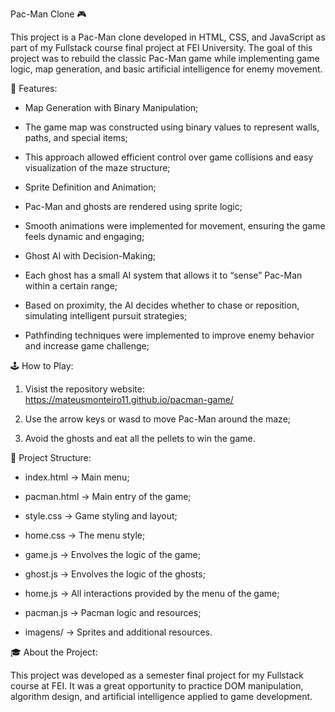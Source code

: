 Pac-Man Clone 🎮

This project is a Pac-Man clone developed in HTML, CSS, and JavaScript as part of my Fullstack course final project at FEI University.
The goal of this project was to rebuild the classic Pac-Man game while implementing game logic, map generation, and basic artificial intelligence for enemy movement.

🚀 Features:

* Map Generation with Binary Manipulation;

* The game map was constructed using binary values to represent walls, paths, and special items;

* This approach allowed efficient control over game collisions and easy visualization of the maze structure;

* Sprite Definition and Animation;

* Pac-Man and ghosts are rendered using sprite logic;

* Smooth animations were implemented for movement, ensuring the game feels dynamic and engaging;

* Ghost AI with Decision-Making;

* Each ghost has a small AI system that allows it to “sense” Pac-Man within a certain range;

* Based on proximity, the AI decides whether to chase or reposition, simulating intelligent pursuit strategies;

* Pathfinding techniques were implemented to improve enemy behavior and increase game challenge;

🕹️ How to Play:

1. Visist the repository website: https://mateusmonteiro11.github.io/pacman-game/

2. Use the arrow keys or wasd to move Pac-Man around the maze;

3. Avoid the ghosts and eat all the pellets to win the game.

📂 Project Structure:

* index.html → Main menu;

* pacman.html → Main entry of the game;

* style.css → Game styling and layout;

* home.css → The menu style;

* game.js → Envolves the logic of the game;

* ghost.js → Envolves the logic of the ghosts;

* home.js → All interactions provided by the menu of the game;

* pacman.js → Pacman logic and resources;

* imagens/ → Sprites and additional resources.

🎓 About the Project:

This project was developed as a semester final project for my Fullstack course at FEI.
It was a great opportunity to practice DOM manipulation, algorithm design, and artificial intelligence applied to game development.
